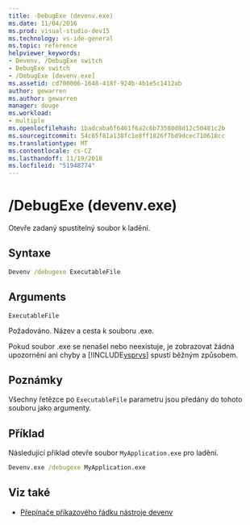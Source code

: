 ```yaml
---
title: -DebugExe (devenv.exe)
ms.date: 11/04/2016
ms.prod: visual-studio-dev15
ms.technology: vs-ide-general
ms.topic: reference
helpviewer_keywords:
- Devenv, /DebugExe switch
- DebugExe switch
- /DebugExe [devenv.exe]
ms.assetid: cd700006-1648-418f-924b-4b1e5c1412ab
author: gewarren
ms.author: gewarren
manager: douge
ms.workload:
- multiple
ms.openlocfilehash: 1badcaba6f6461f6a2c6b73580d8d12c50481c2b
ms.sourcegitcommit: 54c65f81a138fc1e8ff1826f7bd9dcec710618cc
ms.translationtype: MT
ms.contentlocale: cs-CZ
ms.lasthandoff: 11/19/2018
ms.locfileid: "51948774"
---
```

# <a name="debugexe-devenvexe"></a>/DebugExe (devenv.exe)
Otevře zadaný spustitelný soubor k ladění.

## <a name="syntax"></a>Syntaxe

```cmd
Devenv /debugexe ExecutableFile
```

## <a name="arguments"></a>Arguments
 `ExecutableFile`

 Požadováno. Název a cesta k souboru .exe.

 Pokud soubor .exe se nenašel nebo neexistuje, je zobrazovat žádná upozornění ani chyby a [!INCLUDE[vsprvs](../../code-quality/includes/vsprvs_md.md)] spustí běžným způsobem.

## <a name="remarks"></a>Poznámky
 Všechny řetězce po `ExecutableFile` parametru jsou předány do tohoto souboru jako argumenty.

## <a name="example"></a>Příklad
 Následující příklad otevře soubor `MyApplication.exe` pro ladění.

```cmd
Devenv.exe /debugexe MyApplication.exe
```

## <a name="see-also"></a>Viz také

- [Přepínače příkazového řádku nástroje devenv](../../ide/reference/devenv-command-line-switches.md)